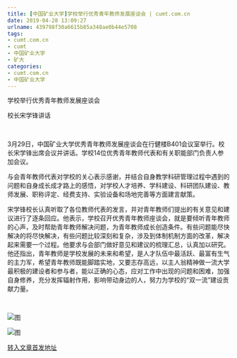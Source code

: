 ```yaml
---
title: [中国矿业大学]学校举行优秀青年教师发展座谈会 | cumt.com.cn
date: 2019-04-28 13:09:27
urlname: 439798f30a6615b85a348ae0b44e5708
tags: 
- cumt.com.cn
- cumt
- 中国矿业大学
- 矿大
categories:
- cumt.com.cn
- 中国矿业大学
---
```


学校举行优秀青年教师发展座谈会

校长宋学锋讲话

  

3月29日，中国矿业大学优秀青年教师发展座谈会在行健楼B401会议室举行。校长宋学锋出席会议并讲话。学校14位优秀青年教师代表和有关职能部门负责人参加会议。

与会青年教师代表对学校的关心表示感谢，并结合自身教学科研管理过程中遇到的问题和自身成长成才路上的感悟，对学校人才培养、学科建设、科研团队建设、教师发展、职称评定、经费支持、实验设备和场地完善等方面建言献策。

宋学锋校长认真听取了各位教师代表的发言，并对青年教师们提出的有关意见和建议进行了逐条回应。他表示，学校召开优秀青年教师座谈会，就是要倾听青年教师的心声，及时帮助青年教师解决问题，为青年教师成长创造条件。有些问题能尽快解决的将尽快解决，有些问题比较深刻和复杂，涉及到体制机制方面的改革，解决起来需要一个过程。他要求与会部门做好意见和建议的梳理汇总，认真加以研究。他还指出，青年教师是学校发展的未来和希望，是人才队伍中最活跃、最富有生气的主力军，希望青年教师既能脚踏实地，又要志存高远，以主人翁精神做一流大学最积极的建设者和参与者，能以正确的心态，应对工作中出现的问题和困难，加强自身修养，充分发挥辐射作用，影响带动身边的人，努力为学校的“双一流”建设贡献力量。

  

![图](http://xwzx.cumt.edu.cn/_upload/article/images/0a/bb/479814834f01a2dac8b0672e714c/41d55a2d-89e2-4f27-b2a2-5541be168c03.jpg)

![图](http://xwzx.cumt.edu.cn/_upload/article/images/0a/bb/479814834f01a2dac8b0672e714c/66bafcb2-c566-4aca-bf50-9b714f71db82.jpg)

[转入文章首发地址](http://xwzx.cumt.edu.cn/e5/ad/c513a517549/page.htm)
